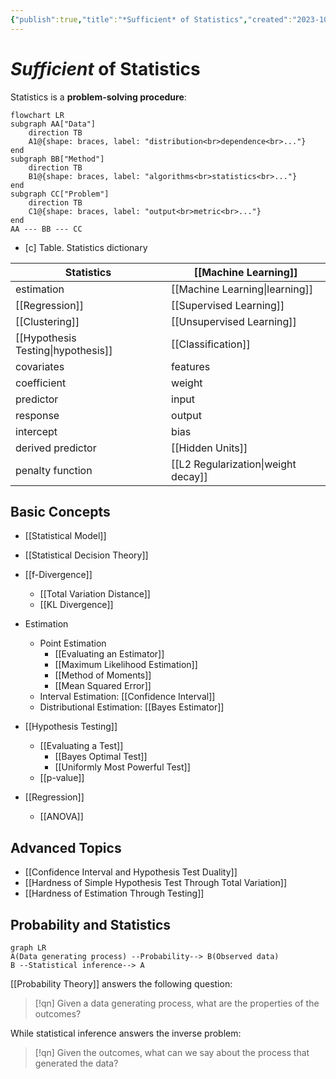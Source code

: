 ```yaml
---
{"publish":true,"title":"*Sufficient* of Statistics","created":"2023-10-17T21:41:50","modified":"2025-06-01T04:24:12","cssclasses":""}
---
```



# *Sufficient* of Statistics

Statistics is a **problem-solving procedure**:

```mermaid
flowchart LR
subgraph AA["Data"]
    direction TB
    A1@{shape: braces, label: "distribution<br>dependence<br>..."}
end
subgraph BB["Method"]
    direction TB
    B1@{shape: braces, label: "algorithms<br>statistics<br>..."}
end
subgraph CC["Problem"]
    direction TB
    C1@{shape: braces, label: "output<br>metric<br>..."}
end
AA --- BB --- CC
```

- [c] Table. Statistics dictionary

| Statistics                      | **[[Machine Learning]]**            |
| ------------------------------- | ----------------------------------- |
| estimation                      | [[Machine Learning\|learning]]      |
| [[Regression]]                  | [[Supervised Learning]]             |
| [[Clustering]]                  | [[Unsupervised Learning]]           |
| [[Hypothesis Testing\|hypothesis]] | [[Classification]]                  |
| covariates                      | features                            |
| coefficient                     | weight                              |
| predictor                       | input                               |
| response                        | output                              |
| intercept                       | bias                                |
| derived predictor               | [[Hidden Units]]                    |
| penalty function                | [[L2 Regularization\|weight decay]] |

## Basic Concepts

- [[Statistical Model]]
- [[Statistical Decision Theory]]
- [[f-Divergence]]
    - [[Total Variation Distance]]
    - [[KL Divergence]]

- Estimation
    - Point Estimation
        - [[Evaluating an Estimator]]
        - [[Maximum Likelihood Estimation]]
        - [[Method of Moments]]
        - [[Mean Squared Error]]
    - Interval Estimation: [[Confidence Interval]]
    - Distributional Estimation: [[Bayes Estimator]]
- [[Hypothesis Testing]]
    - [[Evaluating a Test]]
        - [[Bayes Optimal Test]]
        - [[Uniformly Most Powerful Test]]
    - [[p-value]]
- [[Regression]]
    - [[ANOVA]]

## Advanced Topics

- [[Confidence Interval and Hypothesis Test Duality]]
- [[Hardness of Simple Hypothesis Test Through Total Variation]]
- [[Hardness of Estimation Through Testing]]

## Probability and Statistics

```mermaid
graph LR
A(Data generating process) --Probability--> B(Observed data)
B --Statistical inference--> A
```

[[Probability Theory]] answers the following question:

> [!qn] Given a data generating process, what are the properties of the outcomes?

While statistical inference answers the inverse problem:

> [!qn] Given the outcomes, what can we say about the process that generated the data?
